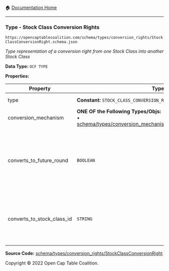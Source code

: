 :house: [Documentation Home](/README.md)

---

### Type - Stock Class Conversion Rights

`https://opencaptablecoalition.com/schema/types/conversion_rights/StockClassConversionRight.schema.json`

_Type representation of a conversion right from one Stock Class into another Stock Class_

**Data Type:** `OCF TYPE`

**Properties:**

| Property                   | Type                                                                                                                                                                                | Description                                                                                                         | Required   |
| -------------------------- | ----------------------------------------------------------------------------------------------------------------------------------------------------------------------------------- | ------------------------------------------------------------------------------------------------------------------- | ---------- |
| type                       | **Constant:** `STOCK_CLASS_CONVERSION_RIGHT`                                                                                                                                        | Scalar Constant                                                                                                     | -          |
| conversion_mechanism       | **ONE OF the Following Types/Objs:**</br>&bull; [schema/types/conversion_mechanisms/RatioConversionMechanism](/docs/schema/types/conversion_mechanisms/RatioConversionMechanism.md) |                                                                                                                     | `REQUIRED` |
| converts_to_future_round   | `BOOLEAN`                                                                                                                                                                           | Is this stock class potentially convertible into a future, as-yet undetermined stock class (e.g. Founder Preferred) | -          |
| converts_to_stock_class_id | `STRING`                                                                                                                                                                            | The identifier of the existing, known stock class this stock class can convert into                                 | -          |

**Source Code:** [schema/types/conversion_rights/StockClassConversionRight](/schema/types/conversion_rights/StockClassConversionRight.schema.json)

Copyright © 2022 Open Cap Table Coalition.
